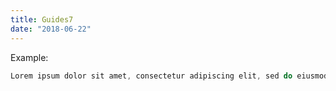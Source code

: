 ```yaml
---
title: Guides7
date: "2018-06-22"
---
```


Example:

```js
Lorem ipsum dolor sit amet, consectetur adipiscing elit, sed do eiusmod tempor incididunt ut labore et dolore magna aliqua
```


